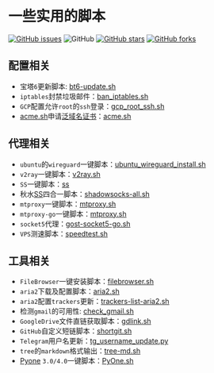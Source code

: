 # 一些实用的脚本

[![GitHub issues](https://img.shields.io/github/issues/ds19991999/shell.sh.svg)](https://github.com/ds19991999/shell.sh/issues)
![GitHub](https://img.shields.io/github/license/mashape/apistatus.svg)
[![GitHub stars](https://img.shields.io/github/stars/ds19991999/shell.sh.svg?style=popout&label=Stars)](https://github.com/ds19991999/shell.sh/stargazers)
[![GitHub forks](https://img.shields.io/github/forks/ds19991999/shell.sh.svg?style=popout&label=Fork)](https://github.com/ds19991999/shell.sh/fork)



## 配置相关

* 宝塔`6`更新脚本: [bt6-update.sh](./bt6-update.sh)
* `iptables`封禁垃圾邮件：[ban_iptables.sh](./ban_iptables.sh)
* `GCP`配置允许`root`的`ssh`登录：[gcp_root_ssh.sh](./gcp_root_ssh.sh)
* [acme.sh](https://github.com/Neilpang/acme.sh)申请[泛域名证书](https://blog.csdn.net/ds19991999/article/details/88553810)：[acme.sh](./acme.sh)

## 代理相关

- `ubuntu`的`wireguard`一键脚本：[ubuntu_wireguard_install.sh](./ubuntu_wireguard_install.sh)
- `v2ray`一键脚本：[v2ray.sh](./v2ray.sh)
- `SS`一键脚本：[ss](./ss)
- 秋水[SS]((https://github.com/teddysun/shadowsocks_install))四合一脚本：[shadowsocks-all.sh](./shadowsocks-all.sh)
- `mtproxy`一键脚本：[mtproxy.sh](./mtproxy.sh)
- `mtproxy-go`一键脚本：[mtproxy.sh](./mtproxy.sh)
- `socket5`代理：[gost-socket5-go.sh](./gost-socket5-go.sh)
- `VPS`测速脚本：[speedtest.sh](./speedtest.sh)

## 工具相关

* `FileBrowser`一键安装脚本：[filebrowser.sh](./filebrowser.sh)
* `aria2`下载及配置脚本：[aria2.sh](./aria2.sh)
* `aria2`配置`trackers`更新：[trackers-list-aria2.sh](./trackers-list-aria2.sh)
* 检测`gmail`的可用性: [check_gmail.sh](./check_gmail.sh)
* `GoogleDrive`文件直链获取脚本：[gdlink.sh](./gdlink.sh)
* `GitHub`自定义短链脚本：[shortgit.sh](./shortgit.sh)
* `Telegram`用户名更新：[tg_username_update.py](./tg_username_update.py)
* `tree`的`markdown`格式输出：[tree-md.sh](./tree-md.sh)
* [Pyone](https://github.com/abbeyokgo/PyOne) `3.0/4.0`一键脚本：[PyOne.sh](./PyOne.sh)
